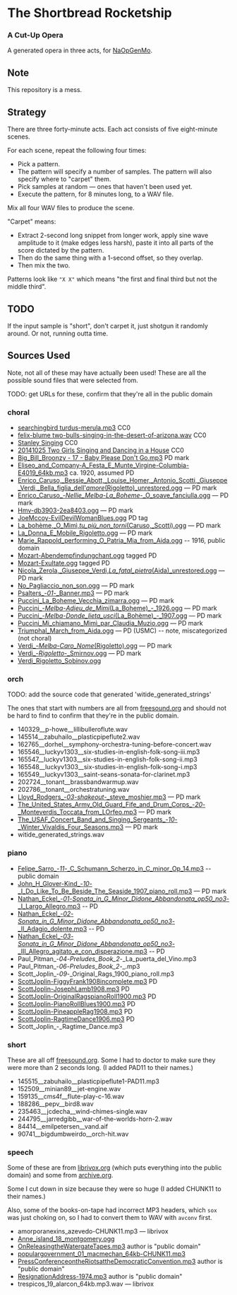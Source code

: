 The Shortbread Rocketship
=========================

### A Cut-Up Opera ###

A generated opera in three acts, for
[NaOpGenMo](https://github.com/cpressey/NaOpGenMo).

Note
----

This repository is a mess.

Strategy
--------

There are three forty-minute acts.  Each act consists of five eight-minute
scenes.

For each scene, repeat the following four times:

*   Pick a pattern.   
*   The pattern will specify a number of samples.  The pattern will
    also specify where to "carpet" them.
*   Pick samples at random — ones that haven't been used yet.
*   Execute the pattern, for 8 minutes long, to a WAV file.

Mix all four WAV files to produce the scene.

"Carpet" means:

*   Extract 2-second long snippet from longer work, apply sine wave amplitude
    to it (make edges less harsh), paste it into all parts of the score dictated
    by the pattern.
*   Then do the same thing with a 1-second offset, so they overlap.
*   Then mix the two.

Patterns look like `"X X"` which means "the first and final third but not
the middle third".

TODO
----

If the input sample is "short", don't carpet it, just shotgun it randomly
around.  Or not, running outta time.

Sources Used
------------

Note, not all of these may have actually been used!  These are all the
possible sound files that were selected from.

TODO: get URLs for these, confirm that they're all in the public domain

### choral

*   [searchingbird turdus-merula.mp3](http://freesound.org/people/searchingbird/sounds/181681/) CC0
*   [felix-blume two-bulls-singing-in-the-desert-of-arizona.wav](http://freesound.org/people/felix.blume/sounds/202111/) CC0
*   [Stanley Singing](http://freesound.org/people/wjoojoo/sounds/206029/) CC0
*   [20141025 Two Girls Singing and Dancing in a House](http://freesound.org/people/kijjaz/sounds/252904/) CC0
*   [Big_Bill_Broonzy - 17 - Baby Please Don't Go.mp3](http://freemusicarchive.org/music/big_bill_broonzy/~/bigbillbroonzy-babypleasedontgo1) PD mark
*   [Eliseo_and_Company-A_Festa_E_Munte_Virgine-Columbia-E4019_64kb.mp3](https://archive.org/details/Eliseo_and_Company-A_Festa) ca. 1920, assumed PD
*   [Enrico_Caruso,_Bessie_Abott,_Louise_Homer,_Antonio_Scotti,_Giuseppe_Verdi,_Bella_figlia_dell'_amore_(Rigoletto)_unrestored.ogg](http://commons.wikimedia.org/wiki/File:Enrico_Caruso,_Bessie_Abott,_Louise_Homer,_Antonio_Scotti,_Giuseppe_Verdi,_Bella_figlia_dell%27_amore_%28Rigoletto%29_unrestored.ogg) — PD mark
*   [Enrico_Caruso_-_Nellie_Melba_-_La_Boheme_-_O_soave_fanciulla.ogg](http://commons.wikimedia.org/wiki/File:Enrico_Caruso_-_Nellie_Melba_-_La_Boheme_-_O_soave_fanciulla.ogg) — PD mark
*   [Hmv-db3903-2ea8403.ogg](http://commons.wikimedia.org/wiki/File:Hmv-db3903-2ea8403.ogg) — PD mark
*   [JoeMccoy-EvilDevilWomanBlues.ogg](https://archive.org/details/KansasJoeMccoy-EvilDevilWomanBlues) PD tag
*   [La_bohème,_O_Mimì,_tu_più_non_torni_(Caruso,_Scotti).ogg](http://en.wikipedia.org/wiki/File:La_boh%C3%A8me,_O_Mim%C3%AC,_tu_pi%C3%B9_non_torni_%28Caruso,_Scotti%29.ogg) — PD mark
*   [La_Donna_E_Mobile_Rigoletto.ogg](http://commons.wikimedia.org/wiki/File:La_Donna_E_Mobile_Rigoletto.ogg) — PD mark
*   [Marie_Rappold_performing_O_Patria_Mia_from_Aida.ogg](http://commons.wikimedia.org/wiki/File:Marie_Rappold_performing_O_Patria_Mia_from_Aida.ogg) -- 1916, public domain
*   [Mozart-Abendempfindungchant.ogg](https://archive.org/details/Abendempfindung) tagged PD
*   [Mozart-Exultate.ogg](https://archive.org/details/MozartExultate) tagged PD
*   [Nicola_Zerola,_Giuseppe_Verdi,_La_fatal_pietra_(Aida)_unrestored.ogg](http://commons.wikimedia.org/wiki/File:Nicola_Zerola,_Giuseppe_Verdi,_La_fatal_pietra_%28Aida%29_unrestored.ogg) — PD mark
*   [No_Pagliaccio_non_son.ogg](http://commons.wikimedia.org/wiki/File:No_Pagliaccio_non_son.ogg) — PD mark
*   [Psalters_-_01_-_Banner.mp3](http://freemusicarchive.org/music/Psalters/us_vs_us/01_Banner_vbr) — PD mark
*   [Puccini_La_Boheme_Vecchia_zimarra.ogg](http://commons.wikimedia.org/wiki/File:Puccini_La_Boheme_Vecchia_zimarra.ogg) — PD mark
*   [Puccini_-_Melba_-_Adieu_de_Mimi_(La_Boheme)_-_1926.ogg](http://commons.wikimedia.org/wiki/File:Puccini_-_Melba_-_Adieu_de_Mimi_%28La_Boheme%29_-_1926.ogg) — PD mark
*   [Puccini_-_Melba_-_Donde_lieta_usci_(La_Bohème)_-_1907.ogg](http://commons.wikimedia.org/wiki/File:Puccini_-_Melba_-_Donde_lieta_usci_%28La_Boh%C3%A8me%29_-_1907.ogg) — PD mark
*   [Puccini_Mi_chiamano_Mimì_par_Claudia_Muzio.ogg](http://commons.wikimedia.org/wiki/File:Puccini_Mi_chiamano_Mim%C3%AC_par_Claudia_Muzio.ogg) — PD mark
*   [Triumphal_March_from_Aida.ogg](http://commons.wikimedia.org/wiki/File:Triumphal_March_from_Aida.ogg) — PD (USMC) -- note, miscategorized (not choral)
*   [Verdi_-_Melba_-_Caro_Nome_(Rigoletto).ogg](http://commons.wikimedia.org/wiki/File:Verdi_-_Melba_-_Caro_Nome_%28Rigoletto%29.ogg) — PD mark
*   [Verdi_-_Rigoletto_-_Smirnov.ogg](http://commons.wikimedia.org/wiki/File:Verdi_-_Rigoletto_-_Smirnov.ogg) — PD mark
*   [Verdi_Rigoletto_Sobinov.ogg](http://commons.wikimedia.org/wiki/File:Verdi_Rigoletto_Sobinov.ogg)

### orch

TODO: add the source code that generated 'witide_generated_strings'

The ones that start with numbers are all from
[freesound.org](http://freesound.org/) and should not be hard to find
to confirm that they're in the public domain.

*   140329__p-howe__lillibulleroflute.wav
*   145514__zabuhailo__plasticpipeflute2.wav
*   162765__dorhel__symphony-orchestra-tuning-before-concert.wav
*   165546__luckyv1303__six-studies-in-english-folk-song-iii.mp3
*   165547__luckyv1303__six-studies-in-english-folk-song-ii.mp3
*   165548__luckyv1303__six-studies-in-english-folk-song-i.mp3
*   165549__luckyv1303__saint-seans-sonata-for-clarinet.mp3
*   202724__tonant__brassbandwarmup.wav
*   202786__tonant__orchestratuning.wav
*   [Lloyd_Rodgers_-_03_-_shakeout_-_steve_moshier.mp3](http://freemusicarchive.org/music/Lloyd_Rodgers/Cartesian_Reunion_Memorial_Orchestra_1242/shakeout_-_steve_moshier) — PD mark
*   [The_United_States_Army_Old_Guard_Fife_and_Drum_Corps_-_20_-_Monteverdis_Toccata_from_LOrfeo.mp3](http://freemusicarchive.org/music/The_United_States_Army_Old_Guard_Fife_and_Drum_Corps/Celebrating_50_Years/20) — PD mark
*   [The_USAF_Concert_Band_and_Singing_Sergeants_-_10_-_Winter_Vivaldis_Four_Seasons.mp3](http://freemusicarchive.org/music/The_USAF_Concert_Band_and_Singing_Sergeants/Best_Of_Breitband_Vol_1/10_USAFB_-_Winter_Vivaldi_Four_Seasons) — PD mark
*   witide_generated_strings.wav

### piano

*   [Felipe_Sarro_-_11_-_C_Schumann_Scherzo_in_C_minor_Op_14.mp3](http://freemusicarchive.org/music/Felipe_Sarro/Best_Of_Breitband_Vol_1/11_Felipe_Sarro_-_C_Schumann_Scherzo_in_C_minor_Op_14) -- public domain
*   [John_H_Glover-Kind_-_10_-_I_Do_Like_To_Be_Beside_The_Seaside_1907_piano_roll.mp3](http://freemusicarchive.org/music/John_H_Glover-Kind/Frog_Legs_Ragtime_Era_Favorites/10_-_john_h_glover-kind_-_i_do_like_to_be_beside_the_seaside) — PD mark
*   [Nathan_Eckel_-_01_-_Sonata_in_G_Minor_Didone_Abbandonata_op50_no3_-_I_Largo_Allegro.mp3](http://freemusicarchive.org/music/Nathan_Eckel/Muzio_Clementis_Sonata_in_G_Minor-Didone_Abbandonata/Sonata_in_G_Minor_Didone_Abbandonata_op50_no3_-_I_Introduzione_Largo_patetico_e_sostenuto_-_I_Allegro_ma_con_espressione) -- PD
*   [Nathan_Eckel_-_02_-_Sonata_in_G_Minor_Didone_Abbandonata_op50_no3_-_II_Adagio_dolente.mp3](http://freemusicarchive.org/music/Nathan_Eckel/Muzio_Clementis_Sonata_in_G_Minor-Didone_Abbandonata/Sonata_in_G_Minor_Didone_Abbandonata_op50_no3_-_II_Adagio_dolente) -- PD
*   [Nathan_Eckel_-_03_-_Sonata_in_G_Minor_Didone_Abbandonata_op50_no3_-_III_Allegro_agitato_e_con_disperazione.mp3](http://freemusicarchive.org/music/Nathan_Eckel/Muzio_Clementis_Sonata_in_G_Minor-Didone_Abbandonata/Sonata_in_G_Minor_Didone_Abbandonata_op50_no3_-_III_Allegro_agitato_e_con_disperazione) -- PD
*   Paul_Pitman_-_04_-_Preludes_Book_2_-_La_puerta_del_Vino.mp3
*   Paul_Pitman_-_06_-_Preludes_Book_2_-_.mp3
*   Scott_Joplin_-_09_-_Original_Rags_1900_piano_roll.mp3
*   [ScottJoplin-FiggyFrank1908incomplete.mp3](https://archive.org/details/ScottJoplin) PD
*   [ScottJoplin-JosephLamb1908.mp3](https://archive.org/details/ScottJoplin) PD
*   [ScottJoplin-OriginalRagspianoRoll1900.mp3](https://archive.org/details/ScottJoplin) PD
*   [ScottJoplin-PianoRollBlues1900.mp3](https://archive.org/details/ScottJoplin) PD
*   [ScottJoplin-PineappleRag1908.mp3](https://archive.org/details/ScottJoplin) PD
*   [ScottJoplin-RagtimeDance1906.mp3](https://archive.org/details/ScottJoplin) PD
*   Scott_Joplin_-_Ragtime_Dance.mp3

### short

These are all off [freesound.org](http://freesound.org/).  Some I had to
doctor to make sure they were more than 2 seconds long.  (I added PAD11
to their names.)

*   145515__zabuhailo__plasticpipeflute1-PAD11.mp3
*   152509__minian89__jet-engine.wav
*   159135__cms4f__flute-play-c-16.wav
*   188286__pepv__bird8.wav
*   235463__jcdecha__wind-chimes-single.wav
*   244795__jarredgibb__war-of-the-worlds-horn-2.wav
*   84414__emilpetersen__vand.aif
*   90741__bigdumbweirdo__orch-hit.wav

### speech

Some of these are from [librivox.org](http://librivox.org) (which puts
everything into the public domain)
and some from [archive.org](http://archive.org).

Some I cut down in size because they were so huge (I added CHUNK11 to their
names.)

Also, some of the books-on-tape had incorrect MP3 headers, which `sox`
was just choking on, so I had to convert them to WAV with `avconv` first.

*   amorporanexins_azevedo-CHUNK11.mp3 — librivox
*   [Anne_island_18_montgomery.ogg](https://librivox.org/anne-of-the-island-by-lucy-maud-montgomery/)
*   [OnReleasingtheWatergateTapes.mp3](https://archive.org/details/Greatest_Speeches_of_the_20th_Century) author is "public domain"
*   [populargovernment_01_macmechan_64kb-CHUNK11.mp3](https://librivox.org/the-winning-of-popular-government-by-archibald-macmechan/)
*   [PressConferenceontheRiotsattheDemocraticConvention.mp3](https://archive.org/details/Greatest_Speeches_of_the_20th_Century) author is "public domain"
*   [ResignationAddress-1974.mp3](https://archive.org/details/Greatest_Speeches_of_the_20th_Century) author is "public domain"
*   trespicos_19_alarcon_64kb.mp3.wav — librivox
